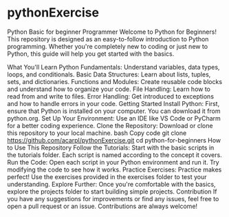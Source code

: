 # pythonExercise
Python Basic for beginner Programmer
Welcome to Python for Beginners! This repository is designed as an easy-to-follow introduction to Python programming. Whether you're completely new to coding or just new to Python, this guide will help you get started with the basics.

What You'll Learn
Python Fundamentals: Understand variables, data types, loops, and conditionals.
Basic Data Structures: Learn about lists, tuples, sets, and dictionaries.
Functions and Modules: Create reusable code blocks and understand how to organize your code.
File Handling: Learn how to read from and write to files.
Error Handling: Get introduced to exceptions and how to handle errors in your code.
Getting Started
Install Python: First, ensure that Python is installed on your computer. You can download it from python.org.
Set Up Your Environment: Use an IDE like VS Code or PyCharm for a better coding experience.
Clone the Repository: Download or clone this repository to your local machine.
bash
Copy code
git clone https://github.com/acarpl/pythonExercise.git
cd python-for-beginners
How to Use This Repository
Follow the Tutorials: Start with the basic scripts in the tutorials folder. Each script is named according to the concept it covers.
Run the Code: Open each script in your Python environment and run it. Try modifying the code to see how it works.
Practice Exercises: Practice makes perfect! Use the exercises provided in the exercises folder to test your understanding.
Explore Further: Once you're comfortable with the basics, explore the projects folder to start building simple projects.
Contribution
If you have any suggestions for improvements or find any issues, feel free to open a pull request or an issue. Contributions are always welcome!
